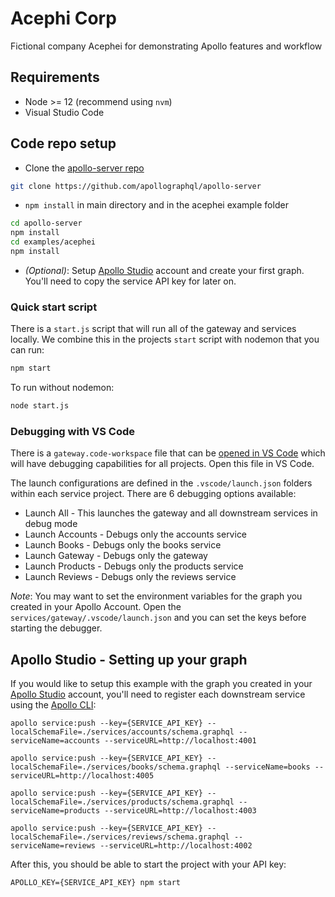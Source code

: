 # Acephi Corp

Fictional company Acephei for demonstrating Apollo features and workflow

## Requirements

* Node >= 12 (recommend using `nvm`)
* Visual Studio Code

## Code repo setup

* Clone the [apollo-server repo](https://github.com/apollographql/apollo-server)

```bash
git clone https://github.com/apollographql/apollo-server
```

* `npm install` in main directory and in the acephei example folder

```bash
cd apollo-server
npm install
cd examples/acephei
npm install
```

* *(Optional)*: Setup [Apollo Studio](https://studio.apollographql.com/) account and create your first graph. You'll need to copy the service API key for later on.

### Quick start script

There is a `start.js` script that will run all of the gateway and services locally. We combine this in the projects `start` script with nodemon that you can run:

```bash
npm start
```

To run without nodemon:

```bash
node start.js
```

### Debugging with VS Code

There is a `gateway.code-workspace` file that can be [opened in VS Code](https://code.visualstudio.com/docs/editor/multi-root-workspaces) which will have debugging capabilities for all projects. Open this file in VS Code.

The launch configurations are defined in the `.vscode/launch.json` folders within each service project. There are 6 debugging options available:

* Launch All - This launches the gateway and all downstream services in debug mode
* Launch Accounts - Debugs only the accounts service
* Launch Books - Debugs only the books service
* Launch Gateway - Debugs only the gateway
* Launch Products - Debugs only the products service
* Launch Reviews - Debugs only the reviews service

*Note*: You may want to set the environment variables for the graph you created in your Apollo Account. Open the `services/gateway/.vscode/launch.json` and you can set the keys before starting the debugger.

## Apollo Studio - Setting up your graph

If you would like to setup this example with the graph you created in your [Apollo Studio](https://studio.apollographql.com/) account, you'll need to register each downstream service using the [Apollo CLI](https://github.com/apollographql/apollo-tooling):

```
apollo service:push --key={SERVICE_API_KEY} --localSchemaFile=./services/accounts/schema.graphql --serviceName=accounts --serviceURL=http://localhost:4001

apollo service:push --key={SERVICE_API_KEY} --localSchemaFile=./services/books/schema.graphql --serviceName=books --serviceURL=http://localhost:4005

apollo service:push --key={SERVICE_API_KEY} --localSchemaFile=./services/products/schema.graphql --serviceName=products --serviceURL=http://localhost:4003

apollo service:push --key={SERVICE_API_KEY} --localSchemaFile=./services/reviews/schema.graphql --serviceName=reviews --serviceURL=http://localhost:4002
```

After this, you should be able to start the project with your API key:

```
APOLLO_KEY={SERVICE_API_KEY} npm start
```
